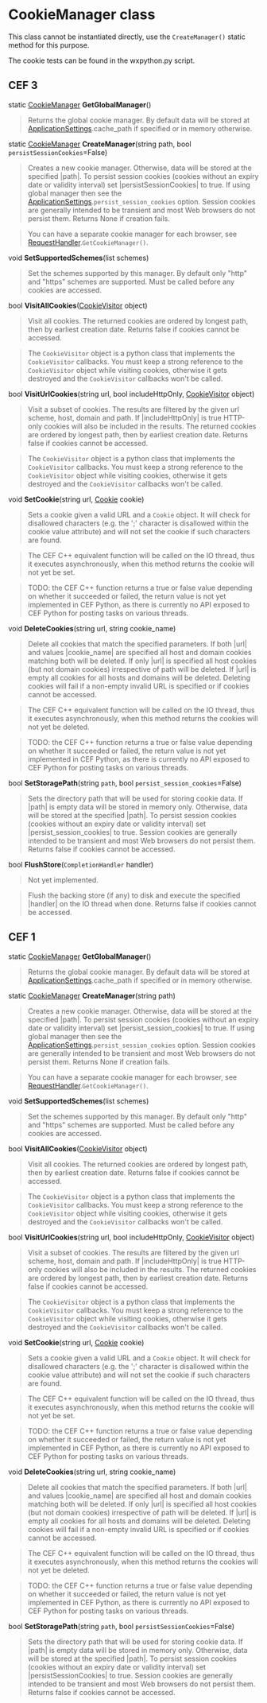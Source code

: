 # CookieManager class #

This class cannot be instantiated directly, use the `CreateManager()`
static method for this purpose.

The cookie tests can be found in the wxpython.py script.

## CEF 3 ##

static [CookieManager](CookieManager.md) **GetGlobalManager**()

> Returns the global cookie manager. By default data will be stored at
> [ApplicationSettings](ApplicationSettings.md).cache\_path if specified or in memory otherwise.

static [CookieManager](CookieManager.md) **CreateManager**(string path, bool `persistSessionCookies`=False)

> Creates a new cookie manager. Otherwise, data will be stored at the
> specified |path|. To persist session cookies (cookies without an expiry
> date or validity interval) set |persistSessionCookies|
> to true. If using global manager then see the [ApplicationSettings](ApplicationSettings.md).`persist_session_cookies`
> option. Session cookies are generally intended to be transient and most
> Web browsers do not persist them. Returns None if creation fails.

> You can have a separate cookie manager for each browser,
> see [RequestHandler](RequestHandler.md).`GetCookieManager()`.

void **SetSupportedSchemes**(list schemes)

> Set the schemes supported by this manager. By default only "http" and
> "https" schemes are supported. Must be called before any cookies are
> accessed.

bool **VisitAllCookies**([CookieVisitor](CookieVisitor.md) object)

> Visit all cookies. The returned cookies are ordered by longest path,
> then by earliest creation date. Returns false if cookies cannot be
> accessed.

> The `CookieVisitor` object is a python class that implements the `CookieVisitor`
> callbacks. You must keep a strong reference to the `CookieVisitor` object while
> visiting cookies, otherwise it gets destroyed and the `CookieVisitor` callbacks
> won't be called.

bool **VisitUrlCookies**(string url, bool includeHttpOnly, [CookieVisitor](CookieVisitor.md) object)

> Visit a subset of cookies. The results are filtered by the given url
> scheme, host, domain and path. If |includeHttpOnly| is true HTTP-only
> cookies will also be included in the results. The returned cookies are
> ordered by longest path, then by earliest creation date. Returns false
> if cookies cannot be accessed.

> The `CookieVisitor` object is a python class that implements the `CookieVisitor`
> callbacks. You must keep a strong reference to the `CookieVisitor` object while
> visiting cookies, otherwise it gets destroyed and the `CookieVisitor` callbacks
> won't be called.

void **SetCookie**(string url, [Cookie](Cookie.md) cookie)

> Sets a cookie given a valid URL and a `Cookie` object.
> It will check for disallowed characters (e.g. the ';' character is disallowed
> within the cookie value attribute) and will not set the cookie if such
> characters are found.

> The CEF C++ equivalent function will be called on the IO thread, thus it executes
> asynchronously, when this method returns the cookie will not yet be set.

> TODO: the CEF C++ function returns a true or false value depending on whether it
> succeeded or failed, the return value is not yet implemented in CEF Python,
> as there is currently no API exposed to CEF Python for posting tasks on various threads.

void **DeleteCookies**(string url, string cookie\_name)

> Delete all cookies that match the specified parameters. If both |url| and
> values |cookie\_name| are specified all host and domain cookies matching
> both will be deleted. If only |url| is specified all host cookies (but not
> domain cookies) irrespective of path will be deleted. If |url| is empty all
> cookies for all hosts and domains will be deleted. Deleting cookies will fail
> if a non-empty invalid URL is specified or if cookies cannot be accessed.

> The CEF C++ equivalent function will be called on the IO thread, thus it executes
> asynchronously, when this method returns the cookies will not yet be deleted.

> TODO: the CEF C++ function returns a true or false value depending on whether it
> succeeded or failed, the return value is not yet implemented in CEF Python,
> as there is currently no API exposed to CEF Python for posting tasks on various threads.

bool **SetStoragePath**(string `path`, bool `persist_session_cookies`=False)

> Sets the directory path that will be used for storing cookie data. If
> |path| is empty data will be stored in memory only. Otherwise, data will be
> stored at the specified |path|. To persist session cookies (cookies without
> an expiry date or validity interval) set |persist\_session\_cookies| to true.
> Session cookies are generally intended to be transient and most Web browsers
> do not persist them. Returns false if cookies cannot be accessed.

bool **FlushStore**(`CompletionHandler` handler)

> Not yet implemented.

> Flush the backing store (if any) to disk and execute the specified
> |handler| on the IO thread when done. Returns false if cookies cannot be
> accessed.

## CEF 1 ##

static [CookieManager](CookieManager.md) **GetGlobalManager**()

> Returns the global cookie manager. By default data will be stored at
> [ApplicationSettings](ApplicationSettings.md).cache\_path if specified or in memory otherwise.

static [CookieManager](CookieManager.md) **CreateManager**(string path)

> Creates a new cookie manager. Otherwise, data will be stored at the
> specified |path|. To persist session cookies (cookies without an expiry
> date or validity interval) set |persist\_session\_cookies|
> to true. If using global manager then see the [ApplicationSettings](ApplicationSettings.md).`persist_session_cookies`
> option. Session cookies are generally intended to be transient and most
> Web browsers do not persist them. Returns None if creation fails.

> You can have a separate cookie manager for each browser,
> see [RequestHandler](RequestHandler.md).`GetCookieManager()`.

void **SetSupportedSchemes**(list schemes)

> Set the schemes supported by this manager. By default only "http" and
> "https" schemes are supported. Must be called before any cookies are
> accessed.

bool **VisitAllCookies**([CookieVisitor](CookieVisitor.md) object)

> Visit all cookies. The returned cookies are ordered by longest path,
> then by earliest creation date. Returns false if cookies cannot be
> accessed.

> The `CookieVisitor` object is a python class that implements the `CookieVisitor`
> callbacks. You must keep a strong reference to the `CookieVisitor` object while
> visiting cookies, otherwise it gets destroyed and the `CookieVisitor` callbacks
> won't be called.

bool **VisitUrlCookies**(string url, bool includeHttpOnly, [CookieVisitor](CookieVisitor.md) object)

> Visit a subset of cookies. The results are filtered by the given url
> scheme, host, domain and path. If |includeHttpOnly| is true HTTP-only
> cookies will also be included in the results. The returned cookies are
> ordered by longest path, then by earliest creation date. Returns false
> if cookies cannot be accessed.

> The `CookieVisitor` object is a python class that implements the `CookieVisitor`
> callbacks. You must keep a strong reference to the `CookieVisitor` object while
> visiting cookies, otherwise it gets destroyed and the `CookieVisitor` callbacks
> won't be called.

void **SetCookie**(string url, [Cookie](Cookie.md) cookie)

> Sets a cookie given a valid URL and a `Cookie` object.
> It will check for disallowed characters (e.g. the ';' character is disallowed
> within the cookie value attribute) and will not set the cookie if such
> characters are found.

> The CEF C++ equivalent function will be called on the IO thread, thus it executes
> asynchronously, when this method returns the cookie will not yet be set.

> TODO: the CEF C++ function returns a true or false value depending on whether it
> succeeded or failed, the return value is not yet implemented in CEF Python,
> as there is currently no API exposed to CEF Python for posting tasks on various threads.

void **DeleteCookies**(string url, string cookie\_name)

> Delete all cookies that match the specified parameters. If both |url| and
> values |cookie\_name| are specified all host and domain cookies matching
> both will be deleted. If only |url| is specified all host cookies (but not
> domain cookies) irrespective of path will be deleted. If |url| is empty all
> cookies for all hosts and domains will be deleted. Deleting cookies will fail
> if a non-empty invalid URL is specified or if cookies cannot be accessed.

> The CEF C++ equivalent function will be called on the IO thread, thus it executes
> asynchronously, when this method returns the cookies will not yet be deleted.

> TODO: the CEF C++ function returns a true or false value depending on whether it
> succeeded or failed, the return value is not yet implemented in CEF Python,
> as there is currently no API exposed to CEF Python for posting tasks on various threads.

bool **SetStoragePath**(string `path`, bool `persistSessionCookies`=False)

> Sets the directory path that will be used for storing cookie data. If
> |path| is empty data will be stored in memory only. Otherwise, data will be
> stored at the specified |path|. To persist session cookies (cookies without
> an expiry date or validity interval) set |persistSessionCookies| to true.
> Session cookies are generally intended to be transient and most Web browsers
> do not persist them. Returns false if cookies cannot be accessed.